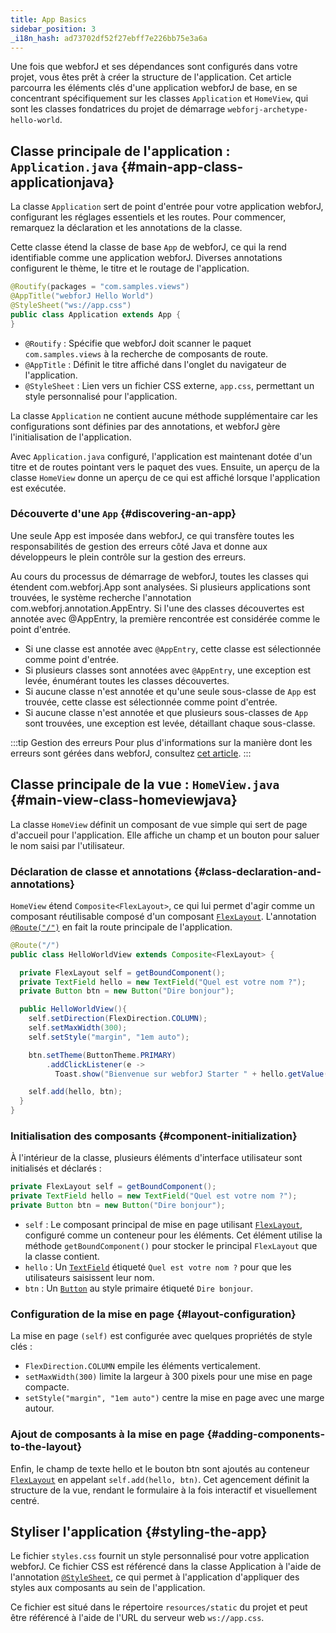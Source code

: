 ```yaml
---
title: App Basics
sidebar_position: 3
_i18n_hash: ad73702df52f27ebff7e226bb75e3a6a
---
```

Une fois que webforJ et ses dépendances sont configurés dans votre projet, vous êtes prêt à créer la structure de l'application. Cet article parcourra les éléments clés d'une application webforJ de base, en se concentrant spécifiquement sur les classes `Application` et `HomeView`, qui sont les classes fondatrices du projet de démarrage `webforj-archetype-hello-world`.

## Classe principale de l'application : `Application.java` {#main-app-class-applicationjava}

La classe `Application` sert de point d'entrée pour votre application webforJ, configurant les réglages essentiels et les routes. Pour commencer, remarquez la déclaration et les annotations de la classe.

Cette classe étend la classe de base `App` de webforJ, ce qui la rend identifiable comme une application webforJ. Diverses annotations configurent le thème, le titre et le routage de l'application.

```java
@Routify(packages = "com.samples.views")
@AppTitle("webforJ Hello World")
@StyleSheet("ws://app.css")
public class Application extends App {
}
```

- `@Routify` : Spécifie que webforJ doit scanner le paquet `com.samples.views` à la recherche de composants de route.
- `@AppTitle` : Définit le titre affiché dans l'onglet du navigateur de l'application.
- `@StyleSheet` : Lien vers un fichier CSS externe, `app.css`, permettant un style personnalisé pour l'application.

La classe `Application` ne contient aucune méthode supplémentaire car les configurations sont définies par des annotations, et webforJ gère l'initialisation de l'application.

Avec `Application.java` configuré, l'application est maintenant dotée d'un titre et de routes pointant vers le paquet des vues. Ensuite, un aperçu de la classe `HomeView` donne un aperçu de ce qui est affiché lorsque l'application est exécutée.

### Découverte d'une `App` {#discovering-an-app}

Une seule <JavadocLink type="foundation" location="com/webforj/App" code='true'>App</JavadocLink> est imposée dans webforJ, ce qui transfère toutes les responsabilités de gestion des erreurs côté Java et donne aux développeurs le plein contrôle sur la gestion des erreurs.

Au cours du processus de démarrage de webforJ, toutes les classes qui étendent <JavadocLink type="foundation" location="com/webforj/App" code='true'>com.webforj.App</JavadocLink> sont analysées. Si plusieurs applications sont trouvées, le système recherche l'annotation <JavadocLink type="foundation" location="com/webforj/annotation/AppEntry" code='true'>com.webforj.annotation.AppEntry</JavadocLink>. Si l'une des classes découvertes est annotée avec <JavadocLink type="foundation" location="com/webforj/annotation/AppEntry" code='true'>@AppEntry</JavadocLink>, la première rencontrée est considérée comme le point d'entrée.

- Si une classe est annotée avec `@AppEntry`, cette classe est sélectionnée comme point d'entrée.
- Si plusieurs classes sont annotées avec `@AppEntry`, une exception est levée, énumérant toutes les classes découvertes.
- Si aucune classe n'est annotée et qu'une seule sous-classe de `App` est trouvée, cette classe est sélectionnée comme point d'entrée.
- Si aucune classe n'est annotée et que plusieurs sous-classes de `App` sont trouvées, une exception est levée, détaillant chaque sous-classe.

:::tip Gestion des erreurs
Pour plus d'informations sur la manière dont les erreurs sont gérées dans webforJ, consultez [cet article](../advanced/error-handling).
:::

## Classe principale de la vue : `HomeView.java` {#main-view-class-homeviewjava}

La classe `HomeView` définit un composant de vue simple qui sert de page d'accueil pour l'application. Elle affiche un champ et un bouton pour saluer le nom saisi par l'utilisateur.

### Déclaration de classe et annotations {#class-declaration-and-annotations}

`HomeView` étend `Composite<FlexLayout>`, ce qui lui permet d'agir comme un composant réutilisable composé d'un composant [`FlexLayout`](../components/flex-layout). L'annotation [`@Route("/")`](../routing/overview) en fait la route principale de l'application.

```java
@Route("/")
public class HelloWorldView extends Composite<FlexLayout> {

  private FlexLayout self = getBoundComponent();
  private TextField hello = new TextField("Quel est votre nom ?");
  private Button btn = new Button("Dire bonjour");

  public HelloWorldView(){
    self.setDirection(FlexDirection.COLUMN);
    self.setMaxWidth(300);
    self.setStyle("margin", "1em auto");

    btn.setTheme(ButtonTheme.PRIMARY)
        .addClickListener(e -> 
          Toast.show("Bienvenue sur webforJ Starter " + hello.getValue() + "!", Theme.GRAY));

    self.add(hello, btn);
  }
}
```

### Initialisation des composants {#component-initialization}

À l'intérieur de la classe, plusieurs éléments d'interface utilisateur sont initialisés et déclarés :

```java
private FlexLayout self = getBoundComponent();
private TextField hello = new TextField("Quel est votre nom ?");
private Button btn = new Button("Dire bonjour");
```

- `self` : Le composant principal de mise en page utilisant [`FlexLayout`](../components/flex-layout), configuré comme un conteneur pour les éléments. Cet élément utilise la méthode `getBoundComponent()` pour stocker le principal `FlexLayout` que la classe contient.
- `hello` : Un [`TextField`](../components/fields/textfield) étiqueté `Quel est votre nom ?` pour que les utilisateurs saisissent leur nom.
- `btn` : Un [`Button`](../components/button) au style primaire étiqueté `Dire bonjour`.

### Configuration de la mise en page {#layout-configuration}

La mise en page `(self)` est configurée avec quelques propriétés de style clés :

- `FlexDirection.COLUMN` empile les éléments verticalement.
- `setMaxWidth(300)` limite la largeur à 300 pixels pour une mise en page compacte.
- `setStyle("margin", "1em auto")` centre la mise en page avec une marge autour.

### Ajout de composants à la mise en page {#adding-components-to-the-layout}
Enfin, le champ de texte hello et le bouton btn sont ajoutés au conteneur [`FlexLayout`](../components/flex-layout) en appelant `self.add(hello, btn)`. Cet agencement définit la structure de la vue, rendant le formulaire à la fois interactif et visuellement centré.

## Styliser l'application {#styling-the-app}

Le fichier `styles.css` fournit un style personnalisé pour votre application webforJ. Ce fichier CSS est référencé dans la classe Application à l'aide de l'annotation [`@StyleSheet`](../managing-resources/importing-assets#importing-css-files), ce qui permet à l'application d'appliquer des styles aux composants au sein de l'application.

Ce fichier est situé dans le répertoire `resources/static` du projet et peut être référencé à l'aide de l'URL du serveur web `ws://app.css`.
